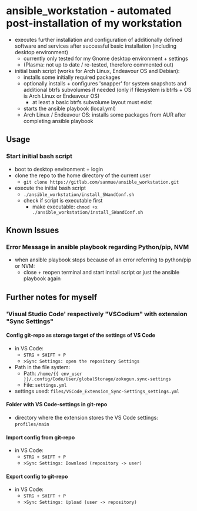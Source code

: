 # ansible_workstation - automated post-installation of my workstation

- executes further installation and configuration of additionally defined software and services after successful basic installation (including desktop environment)
  - currently only tested for my Gnome desktop environment + settings
  - (Plasma: not up to date / re-tested, therefore commented out)
- initial bash script (works for Arch Linux, Endeavour OS and Debian):
  - installs some initially required packages
  - optionally installs + configures 'snapper' for system snapshots and additional btrfs subvolumes if needed (only if filesystem is btrfs + OS is Arch Linux or Endeavour OS)
    - at least a basic btrfs subvolume layout must exist
  - starts the ansible playbook (local.yml)
  - Arch Linux / Endeavour OS: installs some packages from AUR after completing ansible playbook

## Usage

### Start initial bash script

- boot to desktop environment + login
- clone the repo to the home directory of the current user
  - `git clone https://gitlab.com/sanmue/ansible_workstation.git`
- execute the initial bash script
  - `./ansible_workstation/install_SWandConf.sh`
  - check if script is executable first
    - make executable: `chmod +x ./ansible_workstation/install_SWandConf.sh`

## Known Issues

### Error Message in ansible playbook regarding Python/pip, NVM

- when ansible playbook stops because of an error referring to python/pip or NVM:
  - close + reopen terminal and start install script or just the ansible playbook again

## Further notes for myself

### 'Visual Studio Code' respectively "VSCodium" with extension "Sync Settings"

#### Config git-repo as storage target of the settings of VS Code

- in VS Code:
  - `STRG + SHIFT + P`
  - `>Sync Settings: open the repository Settings`
- Path in the file system:
  - Path: `/home/{{ env_user }}/.config/Code/User/globalStorage/zokugun.sync-settings`
  - File: `settings.yml`
- settings used: `files/VSCode_Extension_Sync-Settings_settings.yml`

#### Folder with VS Code-settings in git-repo

- directory where the extension stores the VS Code settings: `profiles/main`

#### Import config from git-repo

- in VS Code:
  - `STRG + SHIFT + P`
  - `>Sync Settings: Download (repository -> user)`
  
#### Export config to git-repo

- in VS Code:
  - `STRG + SHIFT + P`
  - `>Sync Settings: Upload (user -> repository)`
